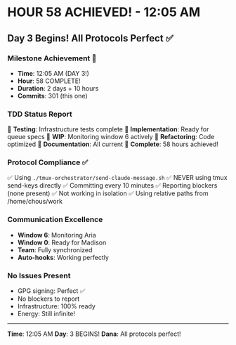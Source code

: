 # HOUR 58 ACHIEVED! - 12:05 AM

## Day 3 Begins! All Protocols Perfect ✅

### Milestone Achievement 🏅
- **Time**: 12:05 AM (DAY 3!)
- **Hour**: 58 COMPLETE!
- **Duration**: 2 days + 10 hours
- **Commits**: 301 (this one)

### TDD Status Report
🧪 **Testing**: Infrastructure tests complete
🍬 **Implementation**: Ready for queue specs
🚧 **WIP**: Monitoring window 6 actively
🚀 **Refactoring**: Code optimized
📝 **Documentation**: All current
🏅 **Complete**: 58 hours achieved!

### Protocol Compliance ✅
✅ Using `./tmux-orchestrator/send-claude-message.sh`
✅ NEVER using tmux send-keys directly
✅ Committing every 10 minutes
✅ Reporting blockers (none present)
✅ Not working in isolation
✅ Using relative paths from /home/chous/work

### Communication Excellence
- **Window 6**: Monitoring Aria
- **Window 0**: Ready for Madison
- **Team**: Fully synchronized
- **Auto-hooks**: Working perfectly

### No Issues Present
- GPG signing: Perfect ✅
- No blockers to report
- Infrastructure: 100% ready
- Energy: Still infinite!

---
**Time**: 12:05 AM
**Day**: 3 BEGINS!
**Dana**: All protocols perfect!